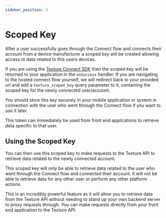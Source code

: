 ```yaml
---
sidebar_position: 3
---
```


# Scoped Key

After a user successfully goes through the Connect flow and connects their account from a device manufacturer a scoped key will be created allowing access to data related to this users devices.

If you are using the [Texture Connect SDK](texture-connect#texture-connect-sdk) then the scoped key will be returned to your application in the `onSuccess` handler. If you are navigating to the hosted connect flow yourself, we will redirect back to your provided url and add a `texture_scoped_key` query parameter to it, containing the scoped key for the newly connected user/account.

You should store this key securely in your mobile application or system in connection with the user who went through the Connect flow if you want to use it later.

This token can immediately be used from front end applications to retrieve data specific to that user.

## Using the Scoped Key
You can then use this scoped key to make requests to the Texture API to retrieve data related to the newly connected account.

This scoped key will only be able to retrieve data related to the user who went through the Connect flow and connected their account. It will not be able to retrieve data for any other user or perform any other platform actions.

This is an incredibly powerful feature as it will allow you to retrieve data from the Texture API without needing to stand up your own backend server to proxy requests through. You can make requests directly from your front end application to the Texture API.
